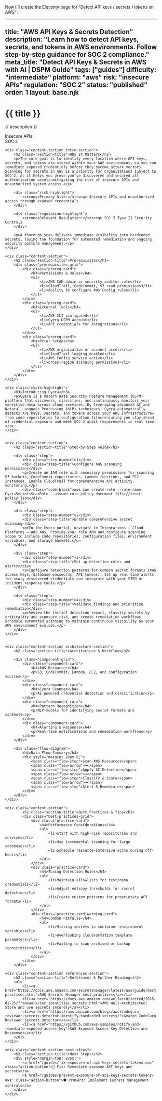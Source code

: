 Now I'll create the Eleventy page for "Detect API keys / secrets / tokens on AWS":

---
title: "AWS API Keys & Secrets Detection"
description: "Learn how to detect API keys, secrets, and tokens in AWS environments. Follow step-by-step guidance for SOC 2 compliance."
meta_title: "Detect API Keys & Secrets in AWS with AI | DSPM Guide"
tags: ["guides"]
difficulty: "intermediate"
platform: "aws"
risk: "insecure APIs"
regulation: "SOC 2"
status: "published"
order: 1
layout: base.njk
---

<div class="container">
    <div class="header">
        <h1>{{ title }}</h1>
        <p>{{ description }}</p>
        <div class="badge">Insecure APIs</div>
        <div class="badge regulation">SOC 2</div>
    </div>

    <div class="content-section intro-section">
        <h2 class="section-title">Why It Matters</h2>
        <p>The core goal is to identify every location where API keys, secrets, and tokens are stored within your AWS environment, so you can remediate exposed credentials before they become attack vectors. Scanning for secrets in AWS is a priority for organizations subject to SOC 2, as it helps you prove you've discovered and secured all authentication assets—mitigating the risk of insecure APIs and unauthorized system access.</p>
        
        <div class="risk-highlight">
            <strong>Primary Risk:</strong> Insecure APIs and unauthorized access through exposed credentials
        </div>
        
        <div class="regulation-highlight">
            <strong>Relevant Regulation:</strong> SOC 2 Type II Security Controls
        </div>
        
        <p>A thorough scan delivers immediate visibility into hardcoded secrets, laying the foundation for automated remediation and ongoing security posture management.</p>
    </div>

    <div class="content-section">
        <h2 class="section-title">Prerequisites</h2>
        <div class="prerequisites-grid">
            <div class="prereq-card">
                <h4>Permissions & Roles</h4>
                <ul>
                    <li>AWS IAM admin or security auditor role</li>
                    <li>CloudTrail, CodeCommit, S3 read permissions</li>
                    <li>Ability to configure AWS Config rules</li>
                </ul>
            </div>
            <div class="prereq-card">
                <h4>External Tools</h4>
                <ul>
                    <li>AWS CLI configured</li>
                    <li>Cyera DSPM account</li>
                    <li>API credentials for integrations</li>
                </ul>
            </div>
            <div class="prereq-card">
                <h4>Prior Setup</h4>
                <ul>
                    <li>AWS organization or account access</li>
                    <li>CloudTrail logging enabled</li>
                    <li>AWS Config service active</li>
                    <li>Cross-region scanning permissions</li>
                </ul>
            </div>
        </div>
    </div>
	
    <div class="cyera-highlight">
        <h3>Introducing Cyera</h3>
        <p>Cyera is a modern Data Security Posture Management (DSPM) platform that discovers, classifies, and continuously monitors your sensitive data across cloud services. By leveraging advanced AI and Natural Language Processing (NLP) techniques, Cyera automatically detects API keys, secrets, and tokens across your AWS infrastructure—from code repositories to configuration files—ensuring you stay ahead of credential exposure and meet SOC 2 audit requirements in real time.</p>
    </div>
	

    <div class="content-section">
        <h2 class="section-title">Step-by-Step Guide</h2>
        
        <div class="step">
            <div class="step-number">1</div>
            <div class="step-title">Configure AWS scanning permissions</div>
            <p>Create an IAM role with necessary permissions for scanning S3 buckets, CodeCommit repositories, Lambda functions, and EC2 instances. Enable CloudTrail for comprehensive API activity monitoring.</p>
            <div class="code-block">aws iam create-role --role-name CyeraSecretsScanRole --assume-role-policy-document file://trust-policy.json</div>
        </div>

        <div class="step">
            <div class="step-number">2</div>
            <div class="step-title">Enable comprehensive secret scanning</div>
            <p>In the Cyera portal, navigate to Integrations → Cloud Platforms → Add AWS. Provide your role ARN and configure scanning scope to include code repositories, configuration files, environment variables, and storage buckets.</p>
        </div>

        <div class="step">
            <div class="step-number">3</div>
            <div class="step-title">Set up detection rules and alerts</div>
            <p>Configure detection patterns for common secret formats (AWS access keys, database passwords, API tokens). Set up real-time alerts for newly discovered credentials and integrate with your SIEM or incident response tools.</p>
        </div>

        <div class="step">
            <div class="step-number">4</div>
            <div class="step-title">Validate findings and prioritize remediation</div>
            <p>Review the initial detection report, classify secrets by criticality and exposure risk, and create remediation workflows. Schedule automated scanning to maintain continuous visibility as your AWS environment evolves.</p>
        </div>
    </div>


    <div class="content-section architecture-section">
        <h2 class="section-title">Architecture & Workflow</h2>
        
        <div class="component-grid">
            <div class="component-card">
                <h4>AWS Resources</h4>
                <p>S3, CodeCommit, Lambda, EC2, and configuration sources</p>
            </div>
            <div class="component-card">
                <h4>Cyera Scanner</h4>
                <p>AI-powered credential detection and classification</p>
            </div>
            <div class="component-card">
                <h4>Pattern Recognition</h4>
                <p>NLP models for identifying secret formats and contexts</p>
            </div>
            <div class="component-card">
                <h4>Alerting & Response</h4>
                <p>Real-time notifications and remediation workflows</p>
            </div>
        </div>

        <div class="flow-diagram">
            <h4>Data Flow Summary</h4>
            <div style="margin: 20px 0;">
                <span class="flow-step">Scan AWS Resources</span>
                <span class="flow-arrow">→</span>
                <span class="flow-step">Apply AI Detection</span>
                <span class="flow-arrow">→</span>
                <span class="flow-step">Classify & Score</span>
                <span class="flow-arrow">→</span>
                <span class="flow-step">Alert & Remediate</span>
            </div>
        </div>
    </div>

	<div class="content-section">
	        <h2 class="section-title">Best Practices & Tips</h2>
	        <div class="best-practices-grid">
	            <div class="practice-card">
	                <h4>Performance Considerations</h4>
	                <ul>
	                    <li>Start with high-risk repositories and services</li>
	                    <li>Use incremental scanning for large codebases</li>
	                    <li>Schedule resource-intensive scans during off-hours</li>
	                </ul>
	            </div>
	            <div class="practice-card">
	                <h4>Tuning Detection Rules</h4>
	                <ul>
	                    <li>Maintain allowlists for test/demo credentials</li>
	                    <li>Adjust entropy thresholds for secret detection</li>
	                    <li>Create custom patterns for proprietary API formats</li>
	                </ul>
	            </div>
	            <div class="practice-card warning-card">
	                <h4>Common Pitfalls</h4>
	                <ul>
	                    <li>Missing secrets in container environment variables</li>
	                    <li>Overlooking CloudFormation template parameters</li>
	                    <li>Failing to scan archived or backup repositories</li>
	                </ul>
	            </div>
	        </div>
	    </div>

    <div class="content-section references-section">
        <h2 class="section-title">References & Further Reading</h2>
        <ul>
            <li><a href="https://docs.aws.amazon.com/secretsmanager/latest/userguide/best-practices.html">AWS Secrets Manager best practices</a></li>
            <li><a href="https://docs.aws.amazon.com/wellarchitected/2025-02-25/framework/sec_identities_secrets.html">AWS Well-Architected: Store and use secrets securely</a></li>
            <li><a href="https://aws.amazon.com/blogs/aws/codeguru-reviewer-secrets-detector-identify-hardcoded-secrets/">Amazon CodeGuru Reviewer Secrets Detector</a></li>
            <li><a href="https://github.com/aws-samples/notify-and-remediate-exposed-access-key">AWS Exposed Access Key Detection and Response</a></li>
        </ul>
    </div>

    <div class="content-section next-steps">
        <h2 class="section-title">Next Steps</h2>
        <div style="margin-top: 20px;">
            <a href="/guides/fix-exposure-of-api-keys-secrets-tokens-aws" class="action-button">🔧 Fix: Remediate exposed API keys and secrets</a>
            <a href="/guides/prevent-exposure-of-api-keys-secrets-tokens-aws" class="action-button">🛡️ Prevent: Implement secrets management controls</a>
        </div>
    </div>
</div>